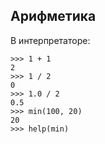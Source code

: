 ## Арифметика

В интерпретаторе:

    >>> 1 + 1
    2
    >>> 1 / 2
    0
    >>> 1.0 / 2
    0.5
    >>> min(100, 20)
    20
    >>> help(min)
